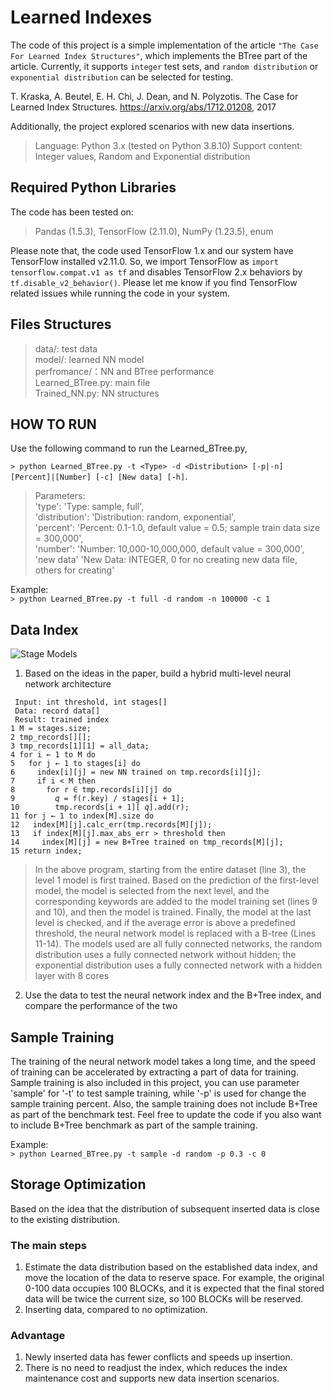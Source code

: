 # Learned Indexes

The code of this project is a simple implementation of the article `"The Case For Learned Index Structures"`, which implements the BTree part of the article. Currently, it supports `integer` test sets, and `random distribution` or `exponential distribution` can be selected for testing.

T. Kraska, A. Beutel, E. H. Chi, J. Dean, and N. Polyzotis. The Case for Learned Index Structures. https://arxiv.org/abs/1712.01208, 2017

Additionally, the project explored scenarios with new data insertions.

>Language: Python 3.x (tested on Python 3.8.10)
Support content: Integer values, Random and Exponential distribution

## Required Python Libraries
The code has been tested on:
> Pandas (1.5.3), TensorFlow (2.11.0), NumPy (1.23.5), enum

Please note that, the code used TensorFlow 1.x and our system have TensorFlow installed v2.11.0. So, we import TensorFlow as `import tensorflow.compat.v1 as tf` and disables TensorFlow 2.x behaviors by `tf.disable_v2_behavior()`.
Please let me know if you find TensorFlow related issues while running the code in your system.

## Files Structures
> data/: test data  
model/: learned NN model  
perfromance/：NN and BTree performance  
Learned_BTree.py: main file  
Trained_NN.py: NN structures

## HOW TO RUN
Use the following command to run the Learned_BTree.py,

```> python Learned_BTree.py -t <Type> -d <Distribution> [-p|-n] [Percent]|[Number] [-c] [New data] [-h]```.  
  
>Parameters:  
'type': 'Type: sample, full',  
'distribution': 'Distribution: random, exponential',  
'percent': 'Percent: 0.1-1.0, default value = 0.5; sample train data size = 300,000',  
'number': 'Number: 10,000-10,000,000, default value = 300,000',  
'new data' 'New Data: INTEGER, 0 for no creating new data file, others for creating'  
  
Example:  
```> python Learned_BTree.py -t full -d random -n 100000 -c 1```  

## Data Index

![Stage Models](https://github.com/biqar/Learned-Index-Baselines/blob/master/about/models.PNG)

1. Based on the ideas in the paper, build a hybrid multi-level neural network architecture
``` 
 Input: int threshold, int stages[]
 Data: record data[]
 Result: trained index
1 M = stages.size;
2 tmp_records[][];
3 tmp_records[1][1] = all_data;
4 for i ← 1 to M do
5   for j ← 1 to stages[i] do
6     index[i][j] = new NN trained on tmp.records[i][j];
7     if i < M then
8       for r ∈ tmp.records[i][j] do
9         𝑞 = f(r.key) / stages[i + 1];
10        tmp.records[i + 1][ 𝑞].add(r);
11 for j ← 1 to index[M].size do
12   index[M][j].calc_err(tmp.records[M][j]);
13   if index[M][j].max_abs_err > threshold then
14     index[M][j] = new B+Tree trained on tmp_records[M][j];
15 return index;
```

> In the above program, starting from the entire dataset (line 3), the level 1 model is first trained. Based on the prediction of the first-level model, the model is selected from the next level, and the corresponding keywords are added to the model training set (lines 9 and 10), and then the model is trained. Finally, the model at the last level is checked, and if the average error is above a predefined threshold, the neural network model is replaced with a B-tree (Lines 11-14). The models used are all fully connected networks, the random distribution uses a fully connected network without hidden; the exponential distribution uses a fully connected network with a hidden layer with 8 cores

2. Use the data to test the neural network index and the B+Tree index, and compare the performance of the two

## Sample Training
The training of the neural network model takes a long time, and the speed of training can be accelerated by extracting a part of data for training.
Sample training is also included in this project, you can use parameter 'sample' for '-t' to test sample training, while '-p' is used for change the sample training percent. Also, the sample training does not include B+Tree as part of the benchmark test. Feel free to update the code if you also want to include B+Tree benchmark as part of the sample training.

Example:  
```> python Learned_BTree.py -t sample -d random -p 0.3 -c 0```

## Storage Optimization
Based on the idea that the distribution of subsequent inserted data is close to the existing distribution.

### The main steps
1. Estimate the data distribution based on the established data index, and move the location of the data to reserve space. For example, the original 0-100 data occupies 100 BLOCKs, and it is expected that the final stored data will be twice the current size, so 100 BLOCKs will be reserved.
2. Inserting data, compared to no optimization.

### Advantage
1. Newly inserted data has fewer conflicts and speeds up insertion.
2. There is no need to readjust the index, which reduces the index maintenance cost and supports new data insertion scenarios.
